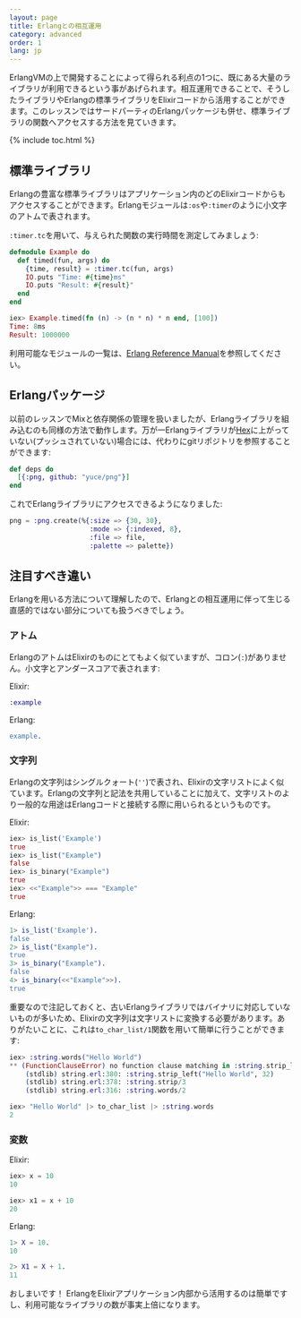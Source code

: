 ```yaml
---
layout: page
title: Erlangとの相互運用
category: advanced
order: 1
lang: jp
---
```


ErlangVMの上で開発することによって得られる利点の1つに、既にある大量のライブラリが利用できるという事があげられます。相互運用できることで、そうしたライブラリやErlangの標準ライブラリをElixirコードから活用することができます。このレッスンではサードパーティのErlangパッケージも併せ、標準ライブラリの関数へアクセスする方法を見ていきます。

{% include toc.html %}

## 標準ライブラリ

Erlangの豊富な標準ライブラリはアプリケーション内のどのElixirコードからもアクセスすることができます。Erlangモジュールは`:os`や`:timer`のように小文字のアトムで表されます。

`:timer.tc`を用いて、与えられた関数の実行時間を測定してみましょう:

```elixir
defmodule Example do
  def timed(fun, args) do
    {time, result} = :timer.tc(fun, args)
    IO.puts "Time: #{time}ms"
    IO.puts "Result: #{result}"
  end
end

iex> Example.timed(fn (n) -> (n * n) * n end, [100])
Time: 8ms
Result: 1000000
```

利用可能なモジュールの一覧は、[Erlang Reference Manual](http://erlang.org/doc/apps/stdlib/)を参照してください。

## Erlangパッケージ

以前のレッスンでMixと依存関係の管理を扱いましたが、Erlangライブラリを組み込むのも同様の方法で動作します。万が一Erlangライブラリが[Hex](https://hex.pm)に上がっていない(プッシュされていない)場合には、代わりにgitリポジトリを参照することができます:

```elixir
def deps do
  [{:png, github: "yuce/png"}]
end
```

これでErlangライブラリにアクセスできるようになりました:

```elixir
png = :png.create(%{:size => {30, 30},
                    :mode => {:indexed, 8},
                    :file => file,
                    :palette => palette})
```

## 注目すべき違い

Erlangを用いる方法について理解したので、Erlangとの相互運用に伴って生じる直感的ではない部分についても扱うべきでしょう。

### アトム

ErlangのアトムはElixirのものにとてもよく似ていますが、コロン(`:`)がありません。小文字とアンダースコアで表されます:

Elixir:

```elixir
:example
```

Erlang:

```erlang
example.
```

### 文字列

Erlangの文字列はシングルクォート(`''`)で表され、Elixirの文字リストによく似ています。Erlangの文字列と記法を共用していることに加えて、文字リストのより一般的な用途はErlangコードと接続する際に用いられるというものです。

Elixir:

```elixir
iex> is_list('Example')
true
iex> is_list("Example")
false
iex> is_binary("Example")
true
iex> <<"Example">> === "Example"
true
```

Erlang:

```erlang
1> is_list('Example').
false
2> is_list("Example").
true
3> is_binary("Example").
false
4> is_binary(<<"Example">>).
true
```

重要なので注記しておくと、古いErlangライブラリではバイナリに対応していないものが多いため、Elixirの文字列は文字リストに変換する必要があります。ありがたいことに、これは`to_char_list/1`関数を用いて簡単に行うことができます:

```elixir
iex> :string.words("Hello World")
** (FunctionClauseError) no function clause matching in :string.strip_left/2
    (stdlib) string.erl:380: :string.strip_left("Hello World", 32)
    (stdlib) string.erl:378: :string.strip/3
    (stdlib) string.erl:316: :string.words/2

iex> "Hello World" |> to_char_list |> :string.words
2
```

### 変数

Elixir:

```elixir
iex> x = 10
10

iex> x1 = x + 10
20
```

Erlang:

```erlang
1> X = 10.
10

2> X1 = X + 1.
11
```

おしまいです！ ErlangをElixirアプリケーション内部から活用するのは簡単ですし、利用可能なライブラリの数が事実上倍になります。
